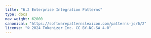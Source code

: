 ```yaml
---
title: "6.2 Enterprise Integration Patterns"
type: docs
nav_weight: 62000
canonical: "https://softwarepatternslexicon.com/patterns-js/6/2"
license: "© 2024 Tokenizer Inc. CC BY-NC-SA 4.0"
---
```

